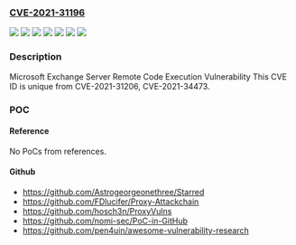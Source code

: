 ### [CVE-2021-31196](https://cve.mitre.org/cgi-bin/cvename.cgi?name=CVE-2021-31196)
![](https://img.shields.io/static/v1?label=Product&message=Microsoft%20Exchange%20Server%202013&color=blue)
![](https://img.shields.io/static/v1?label=Product&message=Microsoft%20Exchange%20Server%202016%20Cumulative%20Update%2020&color=blue)
![](https://img.shields.io/static/v1?label=Product&message=Microsoft%20Exchange%20Server%202016%20Cumulative%20Update%2021&color=blue)
![](https://img.shields.io/static/v1?label=Product&message=Microsoft%20Exchange%20Server%202019%20Cumulative%20Update%2010&color=blue)
![](https://img.shields.io/static/v1?label=Product&message=Microsoft%20Exchange%20Server%202019%20Cumulative%20Update%209&color=blue)
![](https://img.shields.io/static/v1?label=Version&message=n%2Fa&color=blue)
![](https://img.shields.io/static/v1?label=Vulnerability&message=Remote%20Code%20Execution&color=brighgreen)

### Description

Microsoft Exchange Server Remote Code Execution Vulnerability This CVE ID is unique from CVE-2021-31206, CVE-2021-34473.

### POC

#### Reference
No PoCs from references.

#### Github
- https://github.com/Astrogeorgeonethree/Starred
- https://github.com/FDlucifer/Proxy-Attackchain
- https://github.com/hosch3n/ProxyVulns
- https://github.com/nomi-sec/PoC-in-GitHub
- https://github.com/pen4uin/awesome-vulnerability-research

